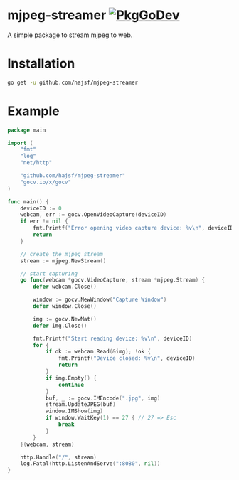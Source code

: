# mjpeg-streamer [![PkgGoDev](https://pkg.go.dev/badge/github.com/hajsf/mjpeg-streamer)](https://pkg.go.dev/github.com/hajsf/mjpeg-streamer)

A simple package to stream mjpeg to web.

# Installation

```bash
go get -u github.com/hajsf/mjpeg-streamer
```

# Example
```go
package main

import (
	"fmt"
	"log"
	"net/http"

	"github.com/hajsf/mjpeg-streamer"
	"gocv.io/x/gocv"
)

func main() {
	deviceID := 0
	webcam, err := gocv.OpenVideoCapture(deviceID)
	if err != nil {
		fmt.Printf("Error opening video capture device: %v\n", deviceID)
		return
	}

	// create the mjpeg stream
	stream := mjpeg.NewStream()

	// start capturing
	go func(webcam *gocv.VideoCapture, stream *mjpeg.Stream) {
		defer webcam.Close()

		window := gocv.NewWindow("Capture Window")
		defer window.Close()

		img := gocv.NewMat()
		defer img.Close()

		fmt.Printf("Start reading device: %v\n", deviceID)
		for {
			if ok := webcam.Read(&img); !ok {
				fmt.Printf("Device closed: %v\n", deviceID)
				return
			}
			if img.Empty() {
				continue
			}
			buf, _ := gocv.IMEncode(".jpg", img)
			stream.UpdateJPEG(buf)
			window.IMShow(img)
			if window.WaitKey(1) == 27 { // 27 => Esc
				break
			}
		}
	}(webcam, stream)

	http.Handle("/", stream)
	log.Fatal(http.ListenAndServe(":8080", nil))
}
```
